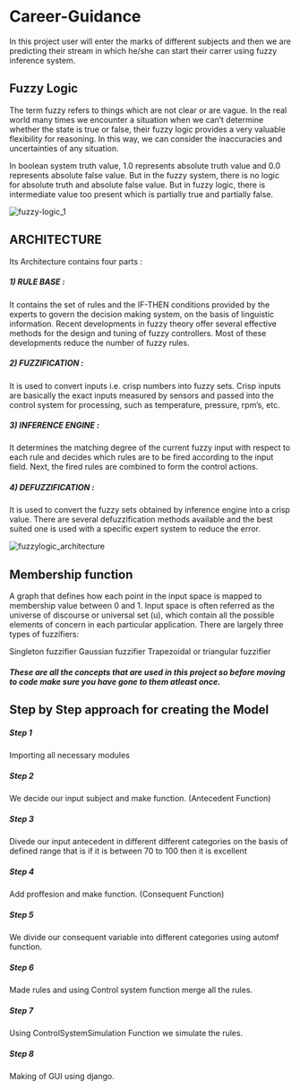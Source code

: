 # Career-Guidance

In this project user will enter the marks of different subjects and then we are predicting their stream in which he/she can start their carrer using fuzzy inference system.

## Fuzzy Logic

The term fuzzy refers to things which are not clear or are vague. In the real world many times we encounter a situation when we can’t determine whether the state is true or false, their fuzzy logic provides a very valuable flexibility for reasoning. In this way, we can consider the inaccuracies and uncertainties of any situation.

In boolean system truth value, 1.0 represents absolute truth value and 0.0 represents absolute false value. But in the fuzzy system, there is no logic for absolute truth and absolute false value. But in fuzzy logic, there is intermediate value too present which is partially true and partially false.


![fuzzy-logic_1](https://user-images.githubusercontent.com/42700950/68443217-4be4ed00-01f9-11ea-8d4f-dcdd6f629041.png)

## ARCHITECTURE

Its Architecture contains four parts :

##### 1) RULE BASE : 
It contains the set of rules and the IF-THEN conditions provided by the experts to govern the decision making system, on the basis of linguistic information. Recent developments in fuzzy theory offer several effective methods for the design and tuning of fuzzy controllers. Most of these developments reduce the number of fuzzy rules.

##### 2) FUZZIFICATION :
It is used to convert inputs i.e. crisp numbers into fuzzy sets. Crisp inputs are basically the exact inputs measured by sensors and passed into the control system for processing, such as temperature, pressure, rpm’s, etc.

##### 3) INFERENCE ENGINE :
It determines the matching degree of the current fuzzy input with respect to each rule and decides which rules are to be fired according to the input field. Next, the fired rules are combined to form the control actions.

##### 4) DEFUZZIFICATION :
It is used to convert the fuzzy sets obtained by inference engine into a crisp value. There are several defuzzification methods available and the best suited one is used with a specific expert system to reduce the error.

![fuzzylogic_architecture](https://user-images.githubusercontent.com/42700950/68443662-a3378d00-01fa-11ea-9390-a4a8aeddcf90.png)

## Membership function

A graph that defines how each point in the input space is mapped to membership value between 0 and 1. Input space is often referred as the universe of discourse or universal set (u), which contain all the possible elements of concern in each particular application.
There are largely three types of fuzzifiers:

Singleton fuzzifier
Gaussian fuzzifier
Trapezoidal or triangular fuzzifier

##### These are all the concepts that are used in this project so before moving to code make sure you have gone to them atleast once.



## Step by Step approach for creating the Model

##### Step 1
Importing all necessary modules
 
##### Step 2
We decide our input subject and make function.
(Antecedent Function)

##### Step 3
Divede our input antecedent in different different categories
on the basis of defined range that is if it is between 70 to 100 then it is excellent

##### Step 4
Add proffesion and make function. 
(Consequent Function)

##### Step 5
We divide our consequent variable into different categories using automf function.

##### Step 6
Made rules and using Control system function merge all the rules.

##### Step 7
Using ControlSystemSimulation Function we simulate the rules.

##### Step 8
Making of GUI using django.



